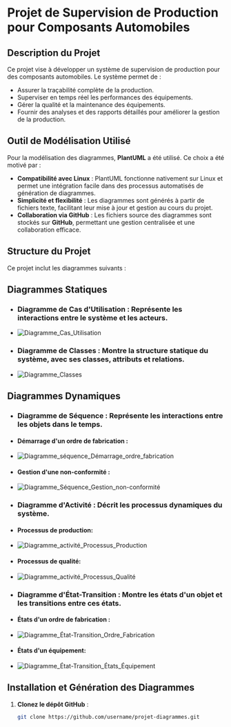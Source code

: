 # Projet de Supervision de Production pour Composants Automobiles

## Description du Projet

Ce projet vise à développer un système de supervision de production pour des composants automobiles. Le système permet de :

- Assurer la traçabilité complète de la production.
- Superviser en temps réel les performances des équipements.
- Gérer la qualité et la maintenance des équipements.
- Fournir des analyses et des rapports détaillés pour améliorer la gestion de la production.

## Outil de Modélisation Utilisé

Pour la modélisation des diagrammes, **PlantUML** a été utilisé. Ce choix a été motivé par :

- **Compatibilité avec Linux** : PlantUML fonctionne nativement sur Linux et permet une intégration facile dans des processus automatisés de génération de diagrammes.
- **Simplicité et flexibilité** : Les diagrammes sont générés à partir de fichiers texte, facilitant leur mise à jour et gestion au cours du projet.
- **Collaboration via GitHub** : Les fichiers source des diagrammes sont stockés sur **GitHub**, permettant une gestion centralisée et une collaboration efficace.

## Structure du Projet

Ce projet inclut les diagrammes suivants :

## Diagrammes Statiques
- ### Diagramme de Cas d'Utilisation : Représente les interactions entre le système et les acteurs.
- ![Diagramme_Cas_Utilisation](https://github.com/user-attachments/assets/1bba13ce-9e72-49c9-b1ca-3384a1bff85e)

- ### Diagramme de Classes : Montre la structure statique du système, avec ses classes, attributs et relations.
- ![Diagramme_Classes](https://github.com/user-attachments/assets/520a23b7-6e09-4ff4-a4c1-c9af99a82ac2)


## Diagrammes Dynamiques
- ### Diagramme de Séquence : Représente les interactions entre les objets dans le temps.
- #### Démarrage d'un ordre de fabrication :
- ![Diagramme_séquence_Démarrage_ordre_fabrication](https://github.com/user-attachments/assets/a94b7e11-2d17-4f12-aa9a-4416ba71388e)
- #### Gestion d'une non-conformité :
- ![Diagramme_Séquence_Gestion_non-conformité](https://github.com/user-attachments/assets/9084c53f-f686-420a-b0dc-0946a44835ab)


- ### Diagramme d'Activité : Décrit les processus dynamiques du système.
- #### Processus de production:
- ![Diagramme_activité_Processus_Production](https://github.com/user-attachments/assets/704b9e1d-3203-4f73-ad61-98ad728f3684)
- #### Processus de qualité:
- ![Diagramme_activité_Processus_Qualité](https://github.com/user-attachments/assets/4ad90665-159e-41a8-b025-42e06a58131e)


- ### Diagramme d'État-Transition : Montre les états d'un objet et les transitions entre ces états.
-  #### États d'un ordre de fabrication :
-  ![Diagramme_État-Transition_Ordre_Fabrication](https://github.com/user-attachments/assets/1e67b258-333e-439d-b508-897537e967b0)
-  #### États d'un équipement:
-  ![Diagramme_État-Transition_États_Équipement](https://github.com/user-attachments/assets/95b4f4bc-56dd-4e68-9ada-20b7d0cd5a83)




## Installation et Génération des Diagrammes

1. **Clonez le dépôt GitHub** :
   ```bash
   git clone https://github.com/username/projet-diagrammes.git
